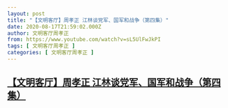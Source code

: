```yaml
---
layout: post
title: "【文明客厅】周孝正 江林谈党军、国军和战争（第四集）"
date: 2020-08-17T21:59:02.000Z
author: 文明客厅周孝正
from: https://www.youtube.com/watch?v=sL5UlFwJkPI
tags: [ 文明客厅周孝正 ]
categories: [ 文明客厅周孝正 ]
---
```

<!--1597701542000-->
[【文明客厅】周孝正 江林谈党军、国军和战争（第四集）](https://www.youtube.com/watch?v=sL5UlFwJkPI)
------

<div>

</div>
